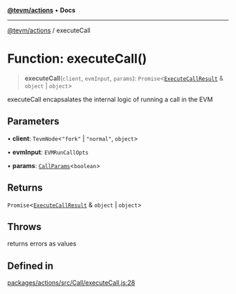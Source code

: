 [**@tevm/actions**](../README.md) • **Docs**

***

[@tevm/actions](../globals.md) / executeCall

# Function: executeCall()

> **executeCall**(`client`, `evmInput`, `params`): `Promise`\<[`ExecuteCallResult`](../type-aliases/ExecuteCallResult.md) & `object` \| `object`\>

executeCall encapsalates the internal logic of running a call in the EVM

## Parameters

• **client**: `TevmNode`\<`"fork"` \| `"normal"`, `object`\>

• **evmInput**: `EVMRunCallOpts`

• **params**: [`CallParams`](../type-aliases/CallParams.md)\<`boolean`\>

## Returns

`Promise`\<[`ExecuteCallResult`](../type-aliases/ExecuteCallResult.md) & `object` \| `object`\>

## Throws

returns errors as values

## Defined in

[packages/actions/src/Call/executeCall.js:28](https://github.com/evmts/tevm-monorepo/blob/main/packages/actions/src/Call/executeCall.js#L28)

